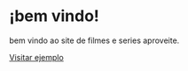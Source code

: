 <!DOCTYPE html>
<html lang="es">
    <head>
        <meta charset="UTF-8">
         <title> site de series e filme</title>
    </head>
    <body>
        <h1>¡bem vindo!</h1>
        <p> bem vindo ao site de filmes e series aproveite.</p>
        <a href="https://www.youtube.com/watch?v=I9klkHlOvOs">Visitar ejemplo</a>
    </body>
</html>
